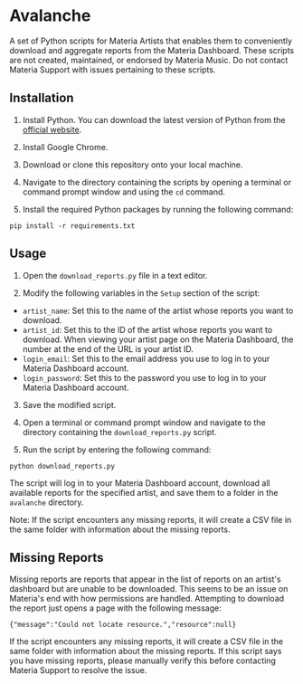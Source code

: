 # Avalanche

A set of Python scripts for Materia Artists that enables them to conveniently download and aggregate reports from the Materia Dashboard. These scripts are not created, maintained, or endorsed by Materia Music. Do not contact Materia Support with issues pertaining to these scripts.

## Installation

1. Install Python. You can download the latest version of Python from the [official website](https://www.python.org/downloads/).

2. Install Google Chrome.

3. Download or clone this repository onto your local machine.

4. Navigate to the directory containing the scripts by opening a terminal or command prompt window and using the `cd` command.

5. Install the required Python packages by running the following command:

```pip install -r requirements.txt```

## Usage

1. Open the `download_reports.py` file in a text editor.

2. Modify the following variables in the `Setup` section of the script:

- `artist_name`: Set this to the name of the artist whose reports you want to download.
- `artist_id`: Set this to the ID of the artist whose reports you want to download. When viewing your artist page on the Materia Dashboard, the number at the end of the URL is your artist ID.
- `login_email`: Set this to the email address you use to log in to your Materia Dashboard account.
- `login_password`: Set this to the password you use to log in to your Materia Dashboard account.

3. Save the modified script.

4. Open a terminal or command prompt window and navigate to the directory containing the `download_reports.py` script.

5. Run the script by entering the following command:

```python download_reports.py```

The script will log in to your Materia Dashboard account, download all available reports for the specified artist, and save them to a folder in the `avalanche` directory.

Note: If the script encounters any missing reports, it will create a CSV file in the same folder with information about the missing reports.

## Missing Reports

Missing reports are reports that appear in the list of reports on an artist's dashboard but are unable to be downloaded. This seems to be an issue on Materia's end with how permissions are handled. Attempting to download the report just opens a page with the following message:

```{"message":"Could not locate resource.","resource":null}```

If the script encounters any missing reports, it will create a CSV file in the same folder with information about the missing reports. If this script says you have missing reports, please manually verify this before contacting Materia Support to resolve the issue.
